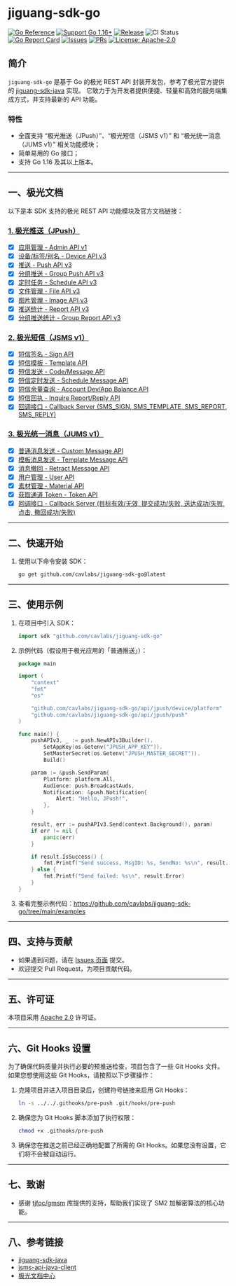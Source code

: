 # jiguang-sdk-go

[![Go Reference](https://pkg.go.dev/badge/github.com/cavlabs/jiguang-sdk-go.svg)](https://pkg.go.dev/github.com/cavlabs/jiguang-sdk-go)
[![Support Go 1.16+](https://img.shields.io/badge/Go-1.16+-blue.svg?style=flat-square)](https://go.dev/doc/devel/release)
[![Release](https://img.shields.io/github/v/release/cavlabs/jiguang-sdk-go.svg?style=flat-square)](https://github.com/cavlabs/jiguang-sdk-go/releases)
![CI Status](https://img.shields.io/github/actions/workflow/status/cavlabs/jiguang-sdk-go/ci.yml?label=CI&logo=github)
[![Go Report Card](https://goreportcard.com/badge/github.com/cavlabs/jiguang-sdk-go.svg?style=flat-square)](https://goreportcard.com/report/github.com/cavlabs/jiguang-sdk-go)
[![Issues](https://img.shields.io/github/issues/cavlabs/jiguang-sdk-go.svg?style=flat-square)](https://github.com/cavlabs/jiguang-sdk-go/issues)
[![PRs](https://img.shields.io/github/issues-pr/cavlabs/jiguang-sdk-go.svg?style=flat-square)](https://github.com/cavlabs/jiguang-sdk-go/pulls)
[![License: Apache-2.0](https://img.shields.io/github/license/cavlabs/jiguang-sdk-go.svg?style=flat-square)](https://github.com/cavlabs/jiguang-sdk-go?tab=Apache-2.0-1-ov-file#readme)

## 简介

`jiguang-sdk-go` 是基于 Go 的极光 REST API
封装开发包，参考了极光官方提供的 [jiguang-sdk-java](https://github.com/jpush/jiguang-sdk-java) 实现。
它致力于为开发者提供便捷、轻量和高效的服务端集成方式，并支持最新的 API 功能。

### 特性

- 全面支持 “极光推送（JPush）”、“极光短信（JSMS v1）” 和 “极光统一消息（JUMS v1）” 相关功能模块；
- 简单易用的 Go 接口；
- 支持 Go 1.16 及其以上版本。

---

## 一、极光文档

以下是本 SDK 支持的极光 REST API 功能模块及官方文档链接：

### [1. 极光推送（JPush）](https://docs.jiguang.cn/jpush/server/push)

- [x] [应用管理 - Admin API v1](https://docs.jiguang.cn/jpush/server/push/rest_api_admin_api_v1)
- [x] [设备/标签/别名 - Device API v3](https://docs.jiguang.cn/jpush/server/push/rest_api_v3_device)
- [x] [推送 - Push API v3](https://docs.jiguang.cn/jpush/server/push/rest_api_v3_push)
- [x] [分组推送 - Group Push API v3](https://docs.jiguang.cn/jpush/server/push/rest_api_v3_push_grouppush)
- [x] [定时任务 - Schedule API v3](https://docs.jiguang.cn/jpush/server/push/rest_api_push_schedule)
- [x] [文件管理 - File API v3](https://docs.jiguang.cn/jpush/server/push/rest_api_v3_file)
- [x] [图片管理 - Image API v3](https://docs.jiguang.cn/jpush/server/push/rest_api_v3_image)
- [x] [推送统计 - Report API v3](https://docs.jiguang.cn/jpush/server/push/rest_api_v3_report)
- [x] [分组推送统计 - Group Report API v3](https://docs.jiguang.cn/jpush/server/push/rest_api_v3_report)

### [2. 极光短信（JSMS v1）](https://docs.jiguang.cn/jsms/server/restapi)

- [x] [短信签名 - Sign API](https://docs.jiguang.cn/jsms/server/rest_api_jsms_sign)
- [x] [短信模板 - Template API](https://docs.jiguang.cn/jsms/server/rest_api_jsms_templates)
- [x] [短信发送 - Code/Message API](https://docs.jiguang.cn/jsms/server/rest_api_jsms)
- [x] [短信定时发送 - Schedule Message API](https://docs.jiguang.cn/jsms/server/rest_api_jsms_schedule)
- [x] [短信余量查询 - Account Dev/App Balance API](https://docs.jiguang.cn/jsms/server/rest_jsms_api_account)
- [x] [短信回执 - Inquire Report/Reply API](https://docs.jiguang.cn/jsms/server/rest_api_jsms_inquire)
- [x] [回调接口 - Callback Server (SMS_SIGN, SMS_TEMPLATE, SMS_REPORT, SMS_REPLY)](https://docs.jiguang.cn/jsms/server/callback)

### [3. 极光统一消息（JUMS v1）](https://docs.jiguang.cn/jums/server/restapi)

- [x] [普通消息发送 - Custom Message API](https://docs.jiguang.cn/jums/server/rest_api_jums_custom_message)
- [x] [模板消息发送 - Template Message API](https://docs.jiguang.cn/jums/server/rest_api_jums_template_message)
- [x] [消息撤回 - Retract Message API](https://docs.jiguang.cn/jums/server/rest_api_jums_retract_message)
- [x] [用户管理 - User API](https://docs.jiguang.cn/jums/server/rest_api_jums_user)
- [x] [素材管理 - Material API](https://docs.jiguang.cn/jums/server/rest_api_jums_material)
- [x] [获取通道 Token - Token API](https://docs.jiguang.cn/jums/server/rest_api_jums_token)
- [x] [回调接口 - Callback Server (目标有效/无效, 提交成功/失败, 送达成功/失败, 点击, 撤回成功/失败)](https://docs.jiguang.cn/jums/advanced/callback)

---

## 二、快速开始

1. 使用以下命令安装 SDK：
    ```bash
    go get github.com/cavlabs/jiguang-sdk-go@latest
    ```

---

## 三、使用示例

1. 在项目中引入 SDK：
    ```go
    import sdk "github.com/cavlabs/jiguang-sdk-go"
    ```

2. 示例代码（假设用于极光应用的「普通推送」）：
    ```go
    package main

    import (
        "context"
        "fmt"
        "os"
    
        "github.com/cavlabs/jiguang-sdk-go/api/jpush/device/platform"
        "github.com/cavlabs/jiguang-sdk-go/api/jpush/push"
    )
    
    func main() {
        pushAPIv3, _ := push.NewAPIv3Builder().
    		SetAppKey(os.Getenv("JPUSH_APP_KEY")).
    		SetMasterSecret(os.Getenv("JPUSH_MASTER_SECRET")).
    		Build()
    
        param := &push.SendParam{
            Platform: platform.All,
            Audience: push.BroadcastAuds,
            Notification: &push.Notification{
                Alert: "Hello, JPush!",
            },
        }
    
        result, err := pushAPIv3.Send(context.Background(), param)
        if err != nil {
            panic(err)
        }
    
        if result.IsSuccess() {
            fmt.Printf("Send success, MsgID: %s, SendNo: %s\n", result.MsgID, result.SendNo)
        } else {
            fmt.Printf("Send failed: %s\n", result.Error)
        }
    }
    ```

3. 查看完整示例代码：https://github.com/cavlabs/jiguang-sdk-go/tree/main/examples

---

## 四、支持与贡献

- 如果遇到问题，请在 [Issues 页面](https://github.com/cavlabs/jiguang-sdk-go/issues/new) 提交。
- 欢迎提交 Pull Request，为项目贡献代码。

---

## 五、许可证

本项目采用 [Apache 2.0](https://github.com/cavlabs/jiguang-sdk-go?tab=Apache-2.0-1-ov-file#readme) 许可证。

---

## 六、Git Hooks 设置

为了确保代码质量并执行必要的预推送检查，项目包含了一些 Git Hooks 文件。如果您想使用这些 Git Hooks，请按照以下步骤操作：

1. 克隆项目并进入项目目录后，创建符号链接来启用 Git Hooks：
    ```bash
    ln -s ../../.githooks/pre-push .git/hooks/pre-push
    ```
2. 确保您为 Git Hooks 脚本添加了执行权限：
    ```bash
    chmod +x .githooks/pre-push
    ```
3. 确保您在推送之前已经正确地配置了所需的 Git Hooks。如果您没有设置，它们将不会被自动运行。

---

## 七、致谢

- 感谢 [tjfoc/gmsm](https://github.com/tjfoc/gmsm) 库提供的支持，帮助我们实现了 SM2 加解密算法的核心功能。

---

## 八、参考链接

- [jiguang-sdk-java](https://github.com/jpush/jiguang-sdk-java)
- [jsms-api-java-client](https://github.com/jpush/jsms-api-java-client)
- [极光文档中心](https://docs.jiguang.cn)
